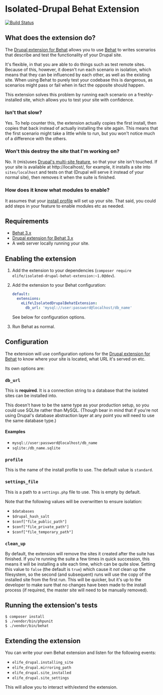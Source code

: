 Isolated-Drupal Behat Extension
===============================

[![Build Status](https://travis-ci.org/elifesciences/isolated-drupal-behat-extension.svg?branch=master)](https://travis-ci.org/elifesciences/isolated-drupal-behat-extension)

What does the extension do?
---------------------------

The [Drupal extension for Behat](https://github.com/jhedstrom/drupalextension) allows you to use [Behat](https://github.com/behat/behat) to writes scenarios that describe and test the functionality of your Drupal site.

It's flexible, in that you are able to do things such as test remote sites. Because of this, however, it doesn't run each scenario in isolation, which means that they can be influenced by each other, as well as the existing site. When using Behat to purely test your codebase this is dangerous, as scenarios might pass or fail when in fact the opposite should happen.

This extension solves this problem by running each scenario on a freshly-installed site, which allows you to test your site with confidence.

### Isn't that slow?

Yes. To help counter this, the extension actually copies the first install, then copies that back instead of actually installing the site again. This means that the first scenario might take a little while to run, but you won't notice much of a difference with the others.

### Won't this destroy the site that I'm working on?

No. It (mis)uses [Drupal's multi-site feature](https://www.drupal.org/documentation/install/multi-site), so that your site isn't touched. If your site is available at http://localhost/, for example, it installs a site into `sites/localhost` and tests on that (Drupal will serve it instead of your normal site), then removes it when the suite is finished.

### How does it know what modules to enable?

It assumes that your [install profile](https://www.drupal.org/node/306267) will set up your site. That said, you could add steps in your feature to enable modules etc as needed.

Requirements
------------

* [Behat 3.x](https://github.com/behat/behat)
* [Drupal extension for Behat 3.x](https://github.com/jhedstrom/drupalextension)
* A web server locally running your site.

Enabling the extension
----------------------

1. Add the extension to your dependencies (`composer require elife/isolated-drupal-behat-extension:~1.0@dev`).

2. Add the extension to your Behat configuration:

    ```yaml
    default:
      extensions:
        eLife\IsolatedDrupalBehatExtension:
          db_url: 'mysql://user:password@localhost/db_name'
    ```

    See below for configuration options.

3. Run Behat as normal.

Configuration
-------------

The extension will use configuration options for the [Drupal extension for Behat](https://github.com/jhedstrom/drupalextension) to know where your site is located, what URL it's served on etc.

Its own options are:

### `db_url`

This is **required**. It is a connection string to a database that the isolated sites can be installed into.

This doesn't have to be the same type as your production setup, so you could use SQLite rather than MySQL. (Though bear in mind that if you're not using Drupal's database abstraction layer at any point you will need to use the same database type.)

#### Examples 

* `mysql://user:password@localhost/db_name`
* `sqlite:/db_name.sqlite`

### `profile`

This is the name of the install profile to use. The default value is `standard`.

### `settings_file`

This is a path to a `settings.php` file to use. This is empty by default.

Note that the following values will be overwritten to ensure isolation:

* `$databases`
* `$drupal_hash_salt`
* `$conf["file_public_path"]`
* `$conf["file_private_path"]`
* `$conf["file_temporary_path"]`

### `clean_up`

By default, the extension will remove the sites it created after the suite has finished. If you're running the suite a few times in quick succession, this means it will be installing a site each time, which can be quite slow. Setting this value to `false` (the default is `true`) which cause it *not* clean up the filesystem, so the second (and subsequent) runs will use the copy of the installed site from the first run. This will be quicker, but it's up to the developer to make sure that no changes have been made to the install process (if required, the master site will need to be manually removed).

Running the extension's tests
-----------------------------

```bash
$ composer install
$ ./vendor/bin/phpunit
$ ./vendor/bin/behat
```

Extending the extension
-----------------------

You can write your own Behat extension and listen for the following events:

* `elife_drupal.installing_site`
* `elife_drupal.mirroring_path`
* `elife_drupal.site_installed`
* `elife_drupal.site_settings`

This will allow you to interact with/extend the extension.
